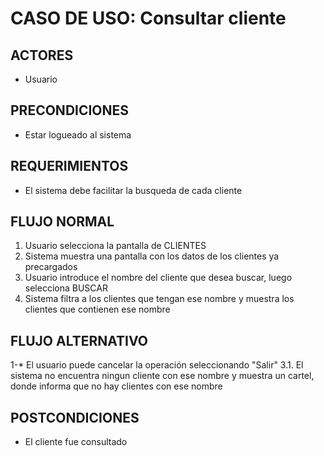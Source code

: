 # CASO DE USO: Consultar cliente

## ACTORES
- Usuario

## PRECONDICIONES
- Estar logueado al sistema

## REQUERIMIENTOS
- El sistema debe facilitar la busqueda de cada cliente

## FLUJO NORMAL
1. Usuario selecciona la pantalla de CLIENTES
2. Sistema muestra una pantalla con los datos de los clientes ya precargados
3. Usuario introduce el nombre del cliente que desea buscar, luego selecciona BUSCAR
4. Sistema filtra a los clientes que tengan ese nombre y muestra los clientes que contienen ese nombre

## FLUJO ALTERNATIVO
1-* El usuario puede cancelar la operación seleccionando "Salir"
3.1. El sistema no encuentra ningun cliente con ese nombre y muestra un cartel, donde informa que no hay clientes con ese nombre

## POSTCONDICIONES
- El cliente fue consultado
